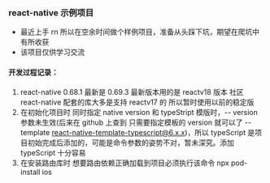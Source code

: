 ### react-native 示例项目

- 最近上手 rn 所以在空余时间做个样例项目，准备从头踩下坑，期望在爬坑中有所收获
- 该项目仅供学习交流

#### 开发过程记录：

1. react-native 0.68.1 最新是 0.69.3 最新版本用的是 reactv18 版本 社区 react-native 配套的库大多是支持 reactv17 的 所以暂时使用以前的稳定版
2. 在初始化项目时 同时指定 native version 和 typeStript 模版时，-- version 参数未生效(后来在 github 上查到 只需要指定模板的 version 就可以了 --template react-native-template-typescript@6.x.x)，所以 typeScript 是项目初始完成后添加的，可能是命令参数的姿势不对，暂未深究。添加 typeScript 十分容易
3. 在安装路由库时 想要路由依赖正确加载到项目必须执行该命令 npx pod-install ios
